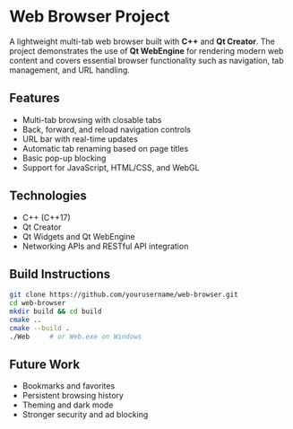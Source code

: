 # Web Browser Project

A lightweight multi-tab web browser built with **C++** and **Qt Creator**. The project demonstrates the use of **Qt WebEngine** for rendering modern web content and covers essential browser functionality such as navigation, tab management, and URL handling.

## Features

- Multi-tab browsing with closable tabs
- Back, forward, and reload navigation controls
- URL bar with real-time updates
- Automatic tab renaming based on page titles
- Basic pop-up blocking
- Support for JavaScript, HTML/CSS, and WebGL

## Technologies

- C++ (C++17)
- Qt Creator
- Qt Widgets and Qt WebEngine
- Networking APIs and RESTful API integration

## Build Instructions

```bash
git clone https://github.com/yourusername/web-browser.git
cd web-browser
mkdir build && cd build
cmake ..
cmake --build .
./Web     # or Web.exe on Windows
```

## Future Work

- Bookmarks and favorites
- Persistent browsing history
- Theming and dark mode
- Stronger security and ad blocking
